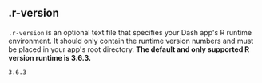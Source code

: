 ## .r-version

`.r-version` is an optional text file that specifies your Dash app's R runtime
environment. It should only contain the runtime version numbers and must be placed in your 
app's root directory. **The default and only supported R version runtime is 3.6.3.**

```
3.6.3

```
